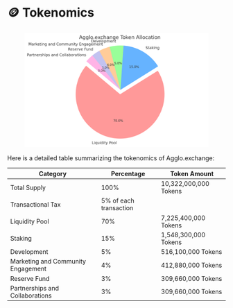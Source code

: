 # 🪙 Tokenomics

<figure><img src="../.gitbook/assets/image.png" alt=""><figcaption></figcaption></figure>

Here is a detailed table summarizing the tokenomics of Agglo.exchange:

| Category                           | Percentage             | Token Amount          |
| ---------------------------------- | ---------------------- | --------------------- |
| Total Supply                       | 100%                   | 10,322,000,000 Tokens |
| Transactional Tax                  | 5% of each transaction |                       |
| Liquidity Pool                     | 70%                    | 7,225,400,000 Tokens  |
| Staking                            | 15%                    | 1,548,300,000 Tokens  |
| Development                        | 5%                     | 516,100,000 Tokens    |
| Marketing and Community Engagement | 4%                     | 412,880,000 Tokens    |
| Reserve Fund                       | 3%                     | 309,660,000 Tokens    |
| Partnerships and Collaborations    | 3%                     | 309,660,000 Tokens    |
